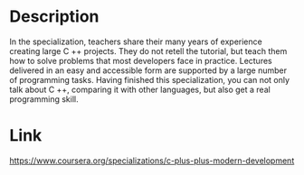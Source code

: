 # Description

In the specialization, teachers share their many years of experience creating large C ++ projects. They do not retell the tutorial, but teach them how to solve problems that most developers face in practice. Lectures delivered in an easy and accessible form are supported by a large number of programming tasks. Having finished this specialization, you can not only talk about C ++, comparing it with other languages, but also get a real programming skill.

# Link

https://www.coursera.org/specializations/c-plus-plus-modern-development
